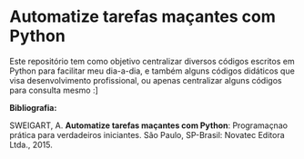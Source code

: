 # Automatize tarefas maçantes com Python

Este repositório tem como objetivo centralizar diversos códigos escritos em Python para facilitar meu dia-a-dia, e também alguns códigos didáticos que visa desenvolvimento profissional, ou apenas centralizar alguns códigos para consulta mesmo :]

**Bibliografia:**

SWEIGART, A. **Automatize tarefas maçantes com Python**: Programaçnao prática para verdadeiros iniciantes. São Paulo, SP-Brasil: Novatec Editora Ltda., 2015.
